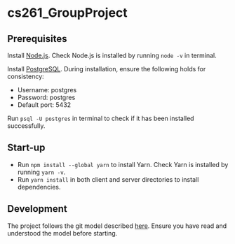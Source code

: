 # cs261_GroupProject

## Prerequisites

Install [Node.js](https://nodejs.org/en/download/). Check Node.js is installed by running `node -v` in terminal.  
  
Install [PostgreSQL](https://www.postgresql.org/download/). During installation, ensure the following holds for consistency:  
- Username: postgres  
- Password: postgres  
- Default port: 5432  
 
 Run `psql -U postgres` in terminal to check if it has been installed successfully.


## Start-up
- Run `npm install --global yarn` to install Yarn. Check Yarn is installed by running `yarn -v`.
- Run `yarn install` in both client and server directories to install dependencies.

## Development
The project follows the git model described [here](https://nvie.com/posts/a-successful-git-branching-model/). Ensure you have read and understood the model before starting.

